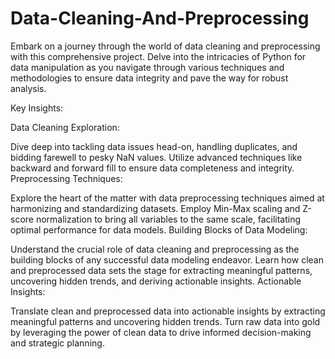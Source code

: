 # Data-Cleaning-And-Preprocessing

Embark on a journey through the world of data cleaning and preprocessing with this comprehensive project. Delve into the intricacies of Python for data manipulation as you navigate through various techniques and methodologies to ensure data integrity and pave the way for robust analysis.

Key Insights:

Data Cleaning Exploration:

Dive deep into tackling data issues head-on, handling duplicates, and bidding farewell to pesky NaN values.
Utilize advanced techniques like backward and forward fill to ensure data completeness and integrity.
Preprocessing Techniques:

Explore the heart of the matter with data preprocessing techniques aimed at harmonizing and standardizing datasets.
Employ Min-Max scaling and Z-score normalization to bring all variables to the same scale, facilitating optimal performance for data models.
Building Blocks of Data Modeling:

Understand the crucial role of data cleaning and preprocessing as the building blocks of any successful data modeling endeavor.
Learn how clean and preprocessed data sets the stage for extracting meaningful patterns, uncovering hidden trends, and deriving actionable insights.
Actionable Insights:

Translate clean and preprocessed data into actionable insights by extracting meaningful patterns and uncovering hidden trends.
Turn raw data into gold by leveraging the power of clean data to drive informed decision-making and strategic planning.
